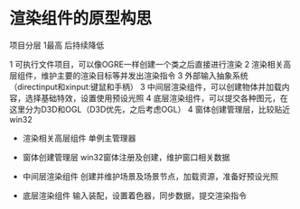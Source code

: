 # 渲染组件的原型构思

项目分层 1最高 后持续降低

1 可执行文件项目，可以像OGRE一样创建一个类之后直接进行渲染
2 渲染相关高层组件，维护主要的渲染目标等并发出渲染指令
3 外部输入抽象系统（directinput和xinput:键鼠和手柄）
3 中间层渲染组件，可以创建物体并加载内容，选择基础特效，设置使用预设光照
4 底层渲染组件，可以提交各种图元，在这里分为D3D和OGL（D3D优先，之后考虑OGL）
4 窗体创建管理层，比较贴近win32

- 渲染相关高层组件
单例主管理器

- 窗体创建管理层
win32窗体注册及创建，维护窗口相关数据

- 中间层渲染组件
创建并维护场景及场景节点，加载资源，准备好预设光照

- 底层渲染组件
输入装配，设置着色器，同步数据，提交渲染指令